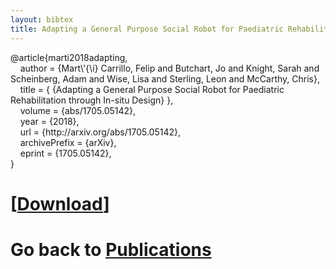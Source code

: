 ```yaml
---
layout: bibtex
title: Adapting a General Purpose Social Robot for Paediatric Rehabilitation through In-situ Design (BibTeX citation)
---
```


<P>@article{marti2018adapting,<br/>
&#160;&#160;&#160;&#160;author = {Mart\'{\i} Carrillo, Felip and Butchart, Jo and Knight, Sarah and Scheinberg, Adam and Wise, Lisa and Sterling, Leon and McCarthy, Chris},<br/>
&#160;&#160;&#160;&#160;title = { {Adapting a General Purpose Social Robot for Paediatric Rehabilitation through In-situ Design} },<br/>
&#160;&#160;&#160;&#160;volume = {abs/1705.05142},<br/>
&#160;&#160;&#160;&#160;year = {2018},<br/>
&#160;&#160;&#160;&#160;url = {http://arxiv.org/abs/1705.05142},<br/>
&#160;&#160;&#160;&#160;archivePrefix = {arXiv},<br/>
&#160;&#160;&#160;&#160;eprint    = {1705.05142},<br/>
}</p>


# [[Download](marti2018adapting.bib)]
# Go back to [Publications](/pub.html)
